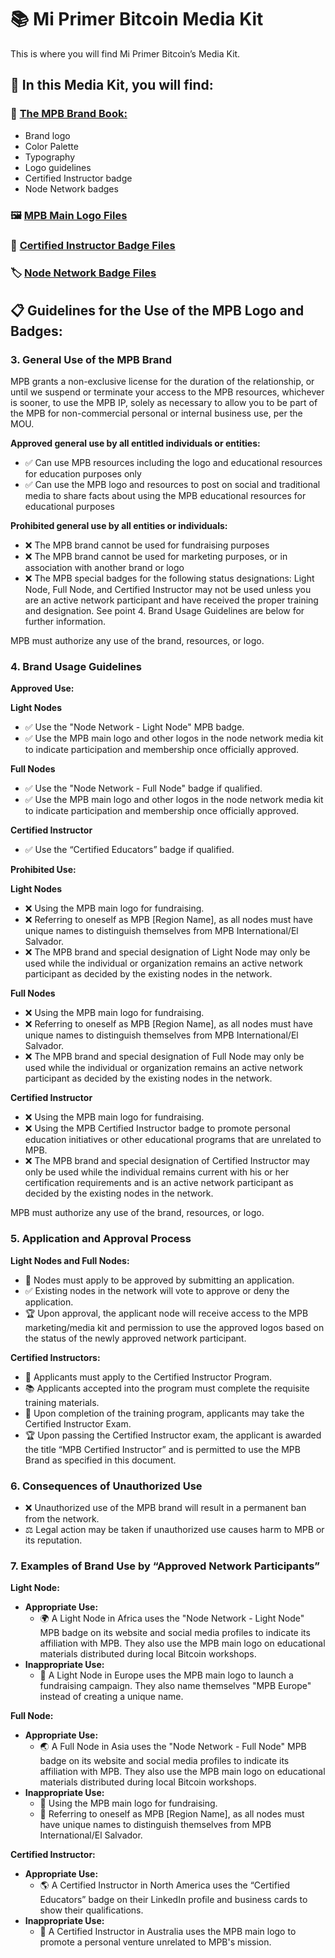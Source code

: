 # 📚 Mi Primer Bitcoin Media Kit

This is where you will find Mi Primer Bitcoin’s Media Kit.

## 📂 In this Media Kit, you will find:

### 📝 [The MPB Brand Book:](https://github.com/MyFirstBitcoin/Brand-Book/blob/main/My%20First%20Bitcoin%20-%20Brand%20Book.pdf)
- Brand logo
- Color Palette
- Typography
- Logo guidelines
- Certified Instructor badge
- Node Network badges

### 🖼️ [MPB Main Logo Files](https://github.com/MyFirstBitcoin/Brand-Book/tree/main/Logos)
### 🏅 [Certified Instructor Badge Files](https://github.com/MyFirstBitcoin/Brand-Book/tree/main/Badges/Certified%20Instructor)
### 🏷️ [Node Network Badge Files](https://github.com/MyFirstBitcoin/Brand-Book/tree/main/Badges/Nodes)

## 📋 Guidelines for the Use of the MPB Logo and Badges:

### 3. General Use of the MPB Brand
MPB grants a non-exclusive license for the duration of the relationship, or until we suspend or terminate your access to the MPB resources, whichever is sooner, to use the MPB IP, solely as necessary to allow you to be part of the MPB for non-commercial personal or internal business use, per the MOU.

**Approved general use by all entitled individuals or entities:**
- ✅ Can use MPB resources including the logo and educational resources for education purposes only
- ✅ Can use the MPB logo and resources to post on social and traditional media to share facts about using the MPB educational resources for educational purposes

**Prohibited general use by all entities or individuals:**
- ❌ The MPB brand cannot be used for fundraising purposes
- ❌ The MPB brand cannot be used for marketing purposes, or in association with another brand or logo
- ❌ The MPB special badges for the following status designations: Light Node, Full Node, and Certified Instructor may not be used unless you are an active network participant and have received the proper training and designation. See point 4. Brand Usage Guidelines are below for further information.

MPB must authorize any use of the brand, resources, or logo.

### 4. Brand Usage Guidelines

**Approved Use:**

**Light Nodes**
- ✅ Use the "Node Network - Light Node" MPB badge.
- ✅ Use the MPB main logo and other logos in the node network media kit to indicate participation and membership once officially approved.

**Full Nodes**
- ✅ Use the "Node Network - Full Node" badge if qualified.
- ✅ Use the MPB main logo and other logos in the node network media kit to indicate participation and membership once officially approved.

**Certified Instructor**
- ✅ Use the “Certified Educators” badge if qualified.

**Prohibited Use:**

**Light Nodes**
- ❌ Using the MPB main logo for fundraising.
- ❌ Referring to oneself as MPB [Region Name], as all nodes must have unique names to distinguish themselves from MPB International/El Salvador.
- ❌ The MPB brand and special designation of Light Node may only be used while the individual or organization remains an active network participant as decided by the existing nodes in the network.

**Full Nodes**
- ❌ Using the MPB main logo for fundraising.
- ❌ Referring to oneself as MPB [Region Name], as all nodes must have unique names to distinguish themselves from MPB International/El Salvador.
- ❌ The MPB brand and special designation of Full Node may only be used while the individual or organization remains an active network participant as decided by the existing nodes in the network.

**Certified Instructor**
- ❌ Using the MPB main logo for fundraising.
- ❌ Using the MPB Certified Instructor badge to promote personal education initiatives or other educational programs that are unrelated to MPB.
- ❌ The MPB brand and special designation of Certified Instructor may only be used while the individual remains current with his or her certification requirements and is an active network participant as decided by the existing nodes in the network.

MPB must authorize any use of the brand, resources, or logo.

### 5. Application and Approval Process

**Light Nodes and Full Nodes:**
- 📝 Nodes must apply to be approved by submitting an application.
- ✅ Existing nodes in the network will vote to approve or deny the application.
- 🏆 Upon approval, the applicant node will receive access to the MPB marketing/media kit and permission to use the approved logos based on the status of the newly approved network participant.

**Certified Instructors:**
- 📝 Applicants must apply to the Certified Instructor Program.
- 📚 Applicants accepted into the program must complete the requisite training materials.
- 📝 Upon completion of the training program, applicants may take the Certified Instructor Exam.
- 🏆 Upon passing the Certified Instructor exam, the applicant is awarded the title “MPB Certified Instructor” and is permitted to use the MPB Brand as specified in this document.

### 6. Consequences of Unauthorized Use
- ❌ Unauthorized use of the MPB brand will result in a permanent ban from the network.
- ⚖️ Legal action may be taken if unauthorized use causes harm to MPB or its reputation.

### 7. Examples of Brand Use by “Approved Network Participants”

**Light Node:**
- **Appropriate Use:**
  - 🌍 A Light Node in Africa uses the "Node Network - Light Node" MPB badge on its website and social media profiles to indicate its affiliation with MPB. They also use the MPB main logo on educational materials distributed during local Bitcoin workshops.
- **Inappropriate Use:**
  - 🚫 A Light Node in Europe uses the MPB main logo to launch a fundraising campaign. They also name themselves "MPB Europe" instead of creating a unique name.

**Full Node:**
- **Appropriate Use:**
  - 🌏 A Full Node in Asia uses the "Node Network - Full Node" MPB badge on its website and social media profiles to indicate its affiliation with MPB. They also use the MPB main logo on educational materials distributed during local Bitcoin workshops.
- **Inappropriate Use:**
  - 🚫 Using the MPB main logo for fundraising.
  - 🚫 Referring to oneself as MPB [Region Name], as all nodes must have unique names to distinguish themselves from MPB International/El Salvador.

**Certified Instructor:**
- **Appropriate Use:**
  - 🌎 A Certified Instructor in North America uses the “Certified Educators” badge on their LinkedIn profile and business cards to show their qualifications.
- **Inappropriate Use:**
  - 🚫 A Certified Instructor in Australia uses the MPB main logo to promote a personal venture unrelated to MPB's mission.
